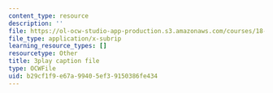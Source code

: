 ```yaml
---
content_type: resource
description: ''
file: https://ol-ocw-studio-app-production.s3.amazonaws.com/courses/18-01sc-single-variable-calculus-fall-2010/b29cf1f9e67a99405ef39150386fe434_ShGBRUx2ub8.srt
file_type: application/x-subrip
learning_resource_types: []
resourcetype: Other
title: 3play caption file
type: OCWFile
uid: b29cf1f9-e67a-9940-5ef3-9150386fe434
---
```

